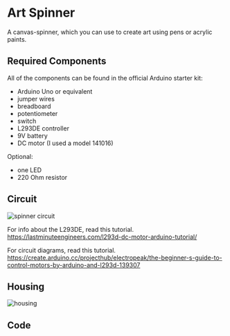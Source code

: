 # Art Spinner
A canvas-spinner, which you can use to create art using pens or acrylic paints.

## Required Components
All of the components can be found in the official Arduino starter kit:
* Arduino Uno or equivalent
* jumper wires
* breadboard
* potentiometer
* switch
* L293DE controller
* 9V battery
* DC motor (I used a model 141016)

Optional:
* one LED
* 220 Ohm resistor

## Circuit
![spinner circuit](assets/circuit.jpg)

For info about the L293DE, read this tutorial.
https://lastminuteengineers.com/l293d-dc-motor-arduino-tutorial/

For circuit diagrams, read this tutorial.
https://create.arduino.cc/projecthub/electropeak/the-beginner-s-guide-to-control-motors-by-arduino-and-l293d-139307


## Housing
![housing](assets/housing.jpg)


## Code

